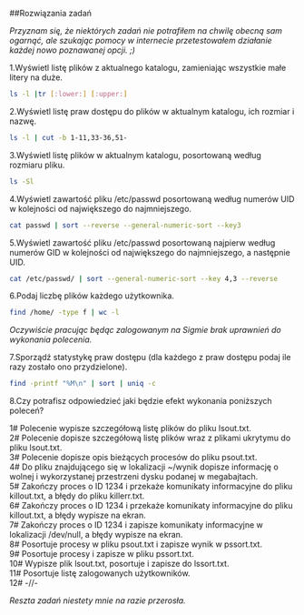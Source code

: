 ##Rozwiązania zadań

_Przyznam się, że niektórych zadań nie potrafiłem na chwilę obecną sam ogarnąć, ale szukając pomocy w internecie przetestowałem działanie każdej nowo poznawanej opcji. ;)_

1\.Wyświetl listę plików z aktualnego katalogu, zamieniając wszystkie małe litery na duże.

```sh
ls -l |tr [:lower:] [:upper:]
```

2\.Wyświetl listę praw dostępu do plików w aktualnym katalogu, ich rozmiar i nazwę.

```sh
ls -l | cut -b 1-11,33-36,51-
```

3\.Wyświetl listę plików w aktualnym katalogu, posortowaną według rozmiaru pliku.

```sh
ls -Sl
```

4\.Wyświetl zawartość pliku /etc/passwd posortowaną według numerów UID w kolejności od największego do najmniejszego.

```sh
cat passwd | sort --reverse --general-numeric-sort --key3
```

5\.Wyświetl zawartość pliku /etc/passwd posortowaną najpierw według numerów GID w kolejności od największego do najmniejszego, a następnie UID.

```sh
cat /etc/passwd/ | sort --general-numeric-sort --key 4,3 --reverse
```

6\.Podaj liczbę plików każdego użytkownika.

```sh
find /home/ -type f | wc -l
```

_Oczywiście pracując będąc zalogowanym na Sigmie brak uprawnień do wykonania polecenia._

7\.Sporządź statystykę praw dostępu (dla każdego z praw dostępu podaj ile razy zostało ono przydzielone).

```sh
find -printf "%M\n" | sort | uniq -c
```

8\.Czy potrafisz odpowiedzieć jaki będzie efekt wykonania poniższych poleceń?

1# Polecenie wypisze szczegółową listę plików do pliku lsout.txt.  
2# Polecenie dopisze szczegółową listę plików wraz z plikami ukrytymu do pliku lsout.txt.  
3# Polecenie dopisze opis bieżących procesów do pliku psout.txt.  
4# Do pliku znajdującego się w lokalizacji ~/wynik dopisze informację o wolnej i wykorzystanej przestrzeni dysku podanej w megabajtach.  
5# Zakończy proces o ID 1234 i przekaże komunikaty informacyjne do pliku killout.txt, a błędy do pliku killerr.txt.  
6# Zakończy proces o ID 1234 i przekaże komunikaty informacyjne do pliku killout.txt, a błędy wypisze na ekran.  
7# Zakończy proces o ID 1234 i zapisze komunikaty informacyjne w lokalizacji /dev/null, a błędy wypisze na ekran.  
8# Posortuje procesy w pliku psout.txt i zapisze wynik w pssort.txt.  
9# Posortuje procesy i zapisze w pliku pssort.txt.  
10# Wypisze plik lsout.txt, posortuje i zapisze do lssort.txt.  
11# Posortuje listę zalogowanych użytkowników.  
12# -//-

_Reszta zadań niestety mnie na razie przerosła._
